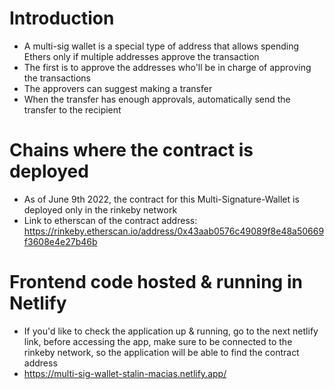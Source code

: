 # Introduction

- A multi-sig wallet is a special type of address that allows spending Ethers only if multiple addresses approve the transaction
- The first is to approve the addresses who'll be in charge of approving the transactions
- The approvers can suggest making a transfer
- When the transfer has enough approvals, automatically send the transfer to the recipient

# Chains where the contract is deployed
- As of June 9th 2022, the contract for this Multi-Signature-Wallet is deployed only in the rinkeby network
- Link to etherscan of the contract address: https://rinkeby.etherscan.io/address/0x43aab0576c49089f8e48a50669f3608e4e27b46b

# Frontend code hosted & running in Netlify
- If you'd like to check the application up & running, go to the next netlify link, before accessing the app, make sure to be connected to the rinkeby network, so the application will be able to find the contract address
- https://multi-sig-wallet-stalin-macias.netlify.app/




